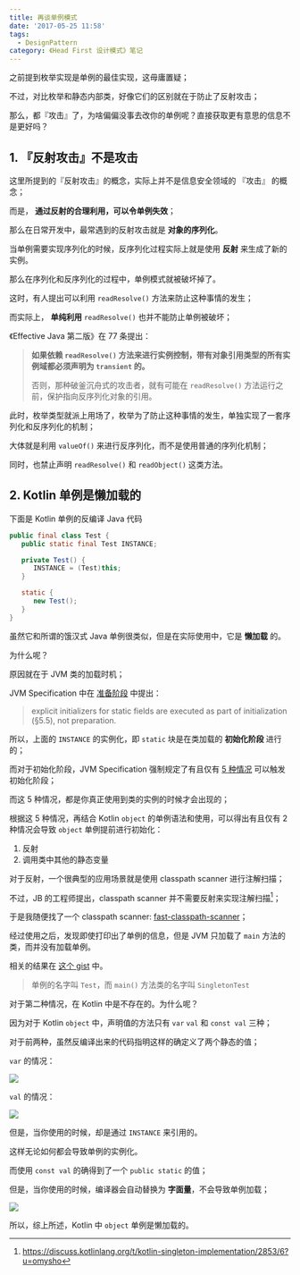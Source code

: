 ```yaml
---
title: 再谈单例模式
date: '2017-05-25 11:58'
tags:
  - DesignPattern
category: 《Head First 设计模式》笔记
---
```


之前提到枚举实现是单例的最佳实现，这毋庸置疑；

不过，对比枚举和静态内部类，好像它们的区别就在于防止了反射攻击；

那么，都『攻击』了，为啥偏偏没事去改你的单例呢？直接获取更有意思的信息不是更好吗？

<!-- more -->

## 1. 『反射攻击』不是攻击

这里所提到的『反射攻击』的概念，实际上并不是信息安全领域的 『攻击』 的概念；

而是， **通过反射的合理利用，可以令单例失效**；

那么在日常开发中，最常遇到的反射攻击就是 **对象的序列化**。

当单例需要实现序列化的时候，反序列化过程实际上就是使用 **反射** 来生成了新的实例。

那么在序列化和反序列化的过程中，单例模式就被破坏掉了。

这时，有人提出可以利用 `readResolve()` 方法来防止这种事情的发生；

而实际上， **单纯利用** `readResolve()` 也并不能防止单例被破坏；

《Effective Java 第二版》在 77 条提出：

> **如果依赖 `readResolve()` 方法来进行实例控制，带有对象引用类型的所有实例域都必须声明为 `transient` 的。**
>
> 否则，那种破釜沉舟式的攻击者，就有可能在 `readResolve()` 方法运行之前，保护指向反序列化对象的引用。

此时，枚举类型就派上用场了，枚举为了防止这种事情的发生，单独实现了一套序列化和反序列化的机制；

大体就是利用 `valueOf()` 来进行反序列化，而不是使用普通的序列化机制；

同时，也禁止声明 `readResolve()` 和 `readObject()` 这类方法。

## 2. Kotlin 单例是懒加载的

下面是 Kotlin 单例的反编译 Java 代码

```java
public final class Test {
   public static final Test INSTANCE;

   private Test() {
      INSTANCE = (Test)this;
   }

   static {
      new Test();
   }
}
```

虽然它和所谓的饿汉式 Java 单例很类似，但是在实际使用中，它是 **懒加载** 的。

为什么呢？

原因就在于 JVM 类的加载时机；

JVM Specification 中在 [准备阶段](https://docs.oracle.com/javase/specs/jvms/se7/html/jvms-5.html#jvms-5.4.2) 中提出：

> explicit initializers for static fields are executed as part of initialization (§5.5), not preparation.

所以，上面的 `INSTANCE` 的实例化，即 `static` 块是在类加载的 **初始化阶段** 进行的；

而对于初始化阶段，JVM Specification 强制规定了有且仅有 [5 种情况](https://docs.oracle.com/javase/specs/jvms/se7/html/jvms-5.html#jvms-5.5) 可以触发初始化阶段；

而这 5 种情况，都是你真正使用到类的实例的时候才会出现的；

根据这 5 种情况，再结合 Kotlin `object` 的单例语法和使用，可以得出有且仅有 2 种情况会导致 `object` 单例提前进行初始化：

1. 反射
2. 调用类中其他的静态变量

对于反射，一个很典型的应用场景就是使用 classpath scanner 进行注解扫描；

不过，JB 的工程师提出，classpath scanner 并不需要反射来实现注解扫描[^1]；

[^1]: https://discuss.kotlinlang.org/t/kotlin-singleton-implementation/2853/6?u=omysho

于是我随便找了一个 classpath scanner: [fast-classpath-scanner](https://github.com/lukehutch/fast-classpath-scanner)；

经过使用之后，发现即使打印出了单例的信息，但是 JVM 只加载了 `main` 方法的类，而并没有加载单例。

相关的结果在 [这个 gist](https://gist.github.com/wafer-li/1931170fd79c0ec1567f5737454f61ab) 中。

> 单例的名字叫 `Test`，而 `main()` 方法类的名字叫 `SingletonTest`

对于第二种情况，在 Kotlin 中是不存在的。为什么呢？

因为对于 Kotlin `object` 中，声明值的方法只有 `var` `val` 和 `const val` 三种；

对于前两种，虽然反编译出来的代码指明这样的确定义了两个静态的值；

`var` 的情况：

![](https://ws3.sinaimg.cn/large/006tNbRwgy1ffzakmwghkj30rc0uotax.jpg)

`val` 的情况：

![](https://ws4.sinaimg.cn/large/006tNbRwgy1ffzalhmszqj30rs0ty40u.jpg)

但是，当你使用的时候，却是通过 `INSTANCE` 来引用的。

这样无论如何都会导致单例的实例化。

而使用 `const val` 的确得到了一个 `public static` 的值；

但是，当你使用的时候，编译器会自动替换为 **字面量**，不会导致单例加载；

![](https://ws1.sinaimg.cn/large/006tNbRwgy1ffzamh0h4pj30tc0q276e.jpg)

所以，综上所述，Kotlin 中 `object` 单例是懒加载的。
